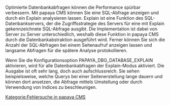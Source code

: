 
Optimierte Datenbankabfragen können die Performance spürbar verbessern. Mit papaya CMS können Sie eine SQL-Abfrage anzeigen und durch ein Explain analysieren lassen. Explain ist eine Funktion des SQL-Datenbankservers, der die Zugriffsstrategie des Servers für eine mit Explain gekennzeichnete SQL-Abfrage ausgibt. Die Implementation ist dabei von Server zu Server unterschiedlich, weshalb diese Funktion in papaya CMS durch die Datenbankabstraktion ausgeführt wird. Ferner können Sie sich die Anzahl der SQL-Abfragen bei einem Seitenaufruf anzeigen lassen und langsame Abfragen für die spätere Analyse protokollieren.

Wenn Sie die Konfigurationsoption PAPAYA_DBG_DATABASE_EXPLAIN aktivieren, wird für alle Datenbankabfragen der Explain-Modus aktiviert. Die Ausgabe ist oft sehr lang, doch auch aufschlussreich. Sie sehen beispielsweise, welche Querys bei einer Seitenerstellung lange dauern und können dort ansetzen, die Abfrage mittels Umstellung oder durch Verwendung von Indices zu beschleunigen.

[Kategorie:Fehlersuche in papaya CMS](../export_de/Kategorie:Fehlersuche_in_papaya_CMS.md)